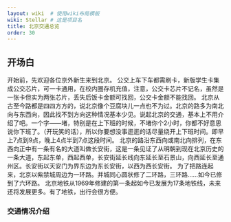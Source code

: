 ```yaml
---
layout: wiki  # 使用wiki布局模板
wiki: Stellar # 这是项目名
title: 北京交通总览
order: 30
---
```



## 开场白

开始前，先欢迎各位京外新生来到北京。
公交上车下车都需刷卡，新版学生卡集成公交芯片，可一卡通用，在校内圈存机充值，注意，公交卡芯片不记名，虽然是一张卡但实为两张芯片，丢失后饭卡金额可找回，公交卡金额不能找回。
北京从古至今路都是四四方方的，说北京像个豆腐块儿一点也不为过。北京的路多为南北向与东西向，因此找不到方向这种情况基本少见。说起北京的交通，基本上不用介绍了吧。一个字——堵，特别是在上下班的时候，不堵你个2小时，你都不好意思说你下班了。（开玩笑的话），所以你要想没事逛逛的话尽量绕开上下班时间。即早上7点到9点，晚上4点半到7点这段时间。
北京的路沿东西向或南北向排列，在东西向正中有一条有名的大道叫做长安街，这是一条见证了从明朝到现在北京历史的一条大道，东起东单，西起西单，长安街延长线向东延长至石景山，向西延长至通州区。长安街以天安门为界东边为东长安街，以西为西长安街。
为了把路连起来，北京以紫禁城周边为一环路。并城同心圆状修了二环路，三环路……如今已修到了六环路。
北京地铁从1969年修建的第一条起如今已发展为17条地铁线，未来还将发展更多。有了地铁，出行会很方便。


### 交通情况介绍